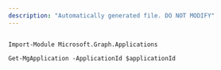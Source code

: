 ```yaml
---
description: "Automatically generated file. DO NOT MODIFY"
---
```


```powershellv1

Import-Module Microsoft.Graph.Applications

Get-MgApplication -ApplicationId $applicationId

```
